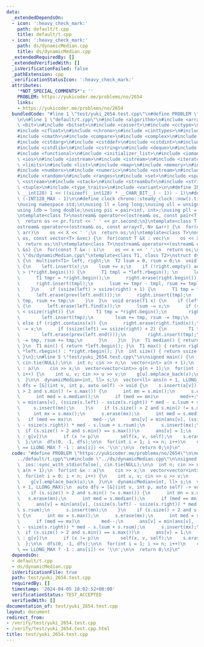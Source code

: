```yaml
---
data:
  _extendedDependsOn:
  - icon: ':heavy_check_mark:'
    path: default/t.cpp
    title: default/t.cpp
  - icon: ':heavy_check_mark:'
    path: ds/dynamicMedian.cpp
    title: ds/dynamicMedian.cpp
  _extendedRequiredBy: []
  _extendedVerifiedWith: []
  _isVerificationFailed: false
  _pathExtension: cpp
  _verificationStatusIcon: ':heavy_check_mark:'
  attributes:
    '*NOT_SPECIAL_COMMENTS*': ''
    PROBLEM: https://yukicoder.me/problems/no/2654
    links:
    - https://yukicoder.me/problems/no/2654
  bundledCode: "#line 1 \"test/yuki_2654.test.cpp\"\n#define PROBLEM \"https://yukicoder.me/problems/no/2654\"\
    \n\n#line 1 \"default/t.cpp\"\n#include <algorithm>\n#include <array>\n#include\
    \ <bit>\n#include <bitset>\n#include <cassert>\n#include <cctype>\n#include <cfenv>\n\
    #include <cfloat>\n#include <chrono>\n#include <cinttypes>\n#include <climits>\n\
    #include <cmath>\n#include <compare>\n#include <complex>\n#include <concepts>\n\
    #include <cstdarg>\n#include <cstddef>\n#include <cstdint>\n#include <cstdio>\n\
    #include <cstdlib>\n#include <cstring>\n#include <deque>\n#include <fstream>\n\
    #include <functional>\n#include <initializer_list>\n#include <iomanip>\n#include\
    \ <ios>\n#include <iostream>\n#include <istream>\n#include <iterator>\n#include\
    \ <limits>\n#include <list>\n#include <map>\n#include <memory>\n#include <new>\n\
    #include <numbers>\n#include <numeric>\n#include <ostream>\n#include <queue>\n\
    #include <random>\n#include <ranges>\n#include <set>\n#include <span>\n#include\
    \ <sstream>\n#include <stack>\n#include <streambuf>\n#include <string>\n#include\
    \ <tuple>\n#include <type_traits>\n#include <variant>\n\n#define INT128_MAX (__int128)(((unsigned\
    \ __int128) 1 << ((sizeof(__int128) * __CHAR_BIT__) - 1)) - 1)\n#define INT128_MIN\
    \ (-INT128_MAX - 1)\n\n#define clock chrono::steady_clock::now().time_since_epoch().count()\n\
    \nusing namespace std;\n\nusing ll = long long;\nusing ull = unsigned long long;\n\
    using ldb = long double;\nusing pii = pair<int, int>;\nusing pll = pair<ll, ll>;\n\
    \ntemplate<class T>\nostream& operator<<(ostream& os, const pair<T, T> pr) {\n\
    \  return os << pr.first << ' ' << pr.second;\n}\ntemplate<class T, size_t N>\n\
    ostream& operator<<(ostream& os, const array<T, N> &arr) {\n  for(const T &X :\
    \ arr)\n    os << X << ' ';\n  return os;\n}\ntemplate<class T>\nostream& operator<<(ostream&\
    \ os, const vector<T> &vec) {\n  for(const T &X : vec)\n    os << X << ' ';\n\
    \  return os;\n}\ntemplate<class T>\nostream& operator<<(ostream& os, const set<T>\
    \ &s) {\n  for(const T &x : s)\n    os << x << ' ';\n  return os;\n}\n#line 1\
    \ \"ds/dynamicMedian.cpp\"\ntemplate<class T1, class T2>\nstruct dynamicMedian\
    \ {\n  multiset<T1> left, right;\n  T2 lsum = 0, rsum = 0;\n  void insert(T1 x)\
    \ {\n    left.insert(x);\n    lsum += x;\n    if (!right.empty() and (*left.rbegin())\
    \ > (*right.begin())) {\n      T1 tmpl = *left.rbegin(); \n      left.erase(prev(left.end()));\n\
    \      T1 tmpr = *right.begin();\n      right.erase(right.begin());\n      left.insert(tmpr);\n\
    \      right.insert(tmpl);\n      lsum += tmpr - tmpl, rsum += tmpl - tmpr;\n\
    \    }\n    if (ssize(left) > ssize(right) + 1) {\n      T1 tmp = *left.rbegin();\n\
    \      left.erase(prev(left.end()));\n      right.insert(tmp);\n      lsum -=\
    \ tmp, rsum += tmp;\n    }\n  }\n  void erase(T1 x) {\n    if (left.contains(x))\
    \ {\n      left.erase(left.find(x));\n      lsum -= x;\n      if (ssize(left)\
    \ < ssize(right)) {\n        T1 tmp = *right.begin();\n        right.erase(right.begin());\n\
    \        left.insert(tmp);\n        lsum += tmp, rsum -= tmp;\n      }\n    }\
    \ else if (right.contains(x)) {\n      right.erase(right.find(x));\n      rsum\
    \ -= x;\n      if (ssize(left) == ssize(right) + 2) {\n        T1 tmp = *left.rbegin();\n\
    \        left.erase(prev(left.end()));\n        right.insert(tmp);\n        lsum\
    \ -= tmp, rsum += tmp;\n      }\n    }\n  }\n  T1 median() { return *left.rbegin();\
    \ }\n  T1 min() { return *left.begin(); }\n  T1 max() { return right.empty() ?\
    \ *left.rbegin() : *right.rbegin(); }\n  int size() { return ssize(left) + ssize(right);\
    \ }\n};\n#line 5 \"test/yuki_2654.test.cpp\"\n\nsigned main() {\n  ios::sync_with_stdio(false),\
    \ cin.tie(NULL);\n\n  int n; cin >> n;\n  vector<int> a(n + 1);\n  for(int &x\
    \ : a)\n    cin >> x;\n  vector<vector<int>> g(n + 1);\n  for(int i = 0; i < n;\
    \ i++) {\n    int u, v; cin >> u >> v;\n    g[u].emplace_back(v);\n    g[v].emplace_back(u);\n\
    \  }\n\n  dynamicMedian<int, ll> s;\n  vector<ll> ans(n + 1, LLONG_MAX);\n  auto\
    \ dfs = [&](int v, int p, auto self) -> void {\n    s.insert(a[v]);\n    if (s.size()\
    \ > 2 and s.min() != s.max()) {\n      int mn = s.min();\n      s.erase(mn);\n\
    \      int med = s.median();\n      if (med == mn)\n        med++;\n      ans[v]\
    \ = min(ans[v], (ssize(s.left) - ssize(s.right)) * med - s.lsum + s.rsum);\n \
    \     s.insert(mn);\n    }\n    if (s.size() > 2 and s.min() != s.max()) {\n \
    \     int mx = s.max();\n      s.erase(mx);\n      int med = s.median();\n   \
    \   if (med == mx)\n        med--;\n      ans[v] = min(ans[v], (ssize(s.left)\
    \ - ssize(s.right)) * med - s.lsum + s.rsum);\n      s.insert(mx);\n    }\n  \
    \  if (s.size() > 2 and s.min() == s.max())\n      ans[v] = 1;\n    for(int x\
    \ : g[v])\n      if (x != p)\n        self(x, v, self);\n    s.erase(a[v]);\n\
    \  };\n\n  dfs(0, -1, dfs);\n\n  for(int i = 1; i <= n; i++)\n    cout << (ans[i]\
    \ == LLONG_MAX ? -1 : ans[i]) << '\\n';\n\n  return 0;\n}\n"
  code: "#define PROBLEM \"https://yukicoder.me/problems/no/2654\"\n\n#include \"\
    ../default/t.cpp\"\n#include \"../ds/dynamicMedian.cpp\"\n\nsigned main() {\n\
    \  ios::sync_with_stdio(false), cin.tie(NULL);\n\n  int n; cin >> n;\n  vector<int>\
    \ a(n + 1);\n  for(int &x : a)\n    cin >> x;\n  vector<vector<int>> g(n + 1);\n\
    \  for(int i = 0; i < n; i++) {\n    int u, v; cin >> u >> v;\n    g[u].emplace_back(v);\n\
    \    g[v].emplace_back(u);\n  }\n\n  dynamicMedian<int, ll> s;\n  vector<ll> ans(n\
    \ + 1, LLONG_MAX);\n  auto dfs = [&](int v, int p, auto self) -> void {\n    s.insert(a[v]);\n\
    \    if (s.size() > 2 and s.min() != s.max()) {\n      int mn = s.min();\n   \
    \   s.erase(mn);\n      int med = s.median();\n      if (med == mn)\n        med++;\n\
    \      ans[v] = min(ans[v], (ssize(s.left) - ssize(s.right)) * med - s.lsum +\
    \ s.rsum);\n      s.insert(mn);\n    }\n    if (s.size() > 2 and s.min() != s.max())\
    \ {\n      int mx = s.max();\n      s.erase(mx);\n      int med = s.median();\n\
    \      if (med == mx)\n        med--;\n      ans[v] = min(ans[v], (ssize(s.left)\
    \ - ssize(s.right)) * med - s.lsum + s.rsum);\n      s.insert(mx);\n    }\n  \
    \  if (s.size() > 2 and s.min() == s.max())\n      ans[v] = 1;\n    for(int x\
    \ : g[v])\n      if (x != p)\n        self(x, v, self);\n    s.erase(a[v]);\n\
    \  };\n\n  dfs(0, -1, dfs);\n\n  for(int i = 1; i <= n; i++)\n    cout << (ans[i]\
    \ == LLONG_MAX ? -1 : ans[i]) << '\\n';\n\n  return 0;\n}\n"
  dependsOn:
  - default/t.cpp
  - ds/dynamicMedian.cpp
  isVerificationFile: true
  path: test/yuki_2654.test.cpp
  requiredBy: []
  timestamp: '2024-04-05 18:02:52+08:00'
  verificationStatus: TEST_ACCEPTED
  verifiedWith: []
documentation_of: test/yuki_2654.test.cpp
layout: document
redirect_from:
- /verify/test/yuki_2654.test.cpp
- /verify/test/yuki_2654.test.cpp.html
title: test/yuki_2654.test.cpp
---
```

